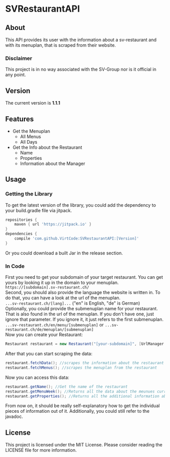 # SVRestaurantAPI
## About
This API provides its user with the information about a sv-restaurant and with its menuplan, that is scraped from their website.
### Disclaimer
This project is in no way associated with the SV-Group nor is it official in any point.
## Version
The current version is **1.1.1**
## Features
* Get the Menuplan
    * All Menus
    * All Days
* Get the Info about the Restaurant
    * Name
    * Properties
    * Information about the Manager
## Usage
### Getting the Library
To get the latest version of the library, you could add the dependency to your build.gradle file via jitpack.
```groovy
repositories {
    maven { url 'https://jitpack.io' }
}
dependencies {
    compile 'com.github.VirtCode:SVRestaurantAPI:[Version]'
}
```
Or you could download a built Jar in the release section.
### In Code
First you need to get your subdomain of your target restaurant. You can get yours by looking it up in the domain to your menuplan.<br>
```https://[subdomain].sv-restaurant.ch/```<br>
Second, you should also provide the language the website is written in. To do that, you can have a look at the url of the menuplan.<br>
```...sv-restaurant.ch/[lang]...``` ("en" is English, "de" is German)<br>
Optionally, you could provide the submenuplan name for your restaurant. That is also found in the url of the menuplan. If you don't have one, just ignore that parameter. If you ignore it, it just refers to the first submenuplan.<br>
```...sv-restaurant.ch/en/menu/[submenuplan]``` or ```...sv-restaurant.ch/de/menuplan/[submenuplan]```<br>
Now you can create your Restaurant:
```java
Restaurant restaurant = new Restaurant("[your-subdomain]", [UrlManager.Lang.ENGLISH or UrlManager.Lang.GERMAN], Optional: "[your-submenuplan]");
```
After that you can start scraping the data:
```java
restaurant.fetchData(); //scrapes the information about the restaurant
restaurant.fetchMenus(); //scrapes the menuplan from the restaurant
```
Now you can access this data:
```java
restaurant.getName(); //Get the name of the restaurant
restaurant.getMenuWeek(); //Returns all the data about the meunues currently online
restaurant.getProperties(); //Returns all the additional information about the restaurant the api can scrape
```
From now on, it should be really self-explanatory how to get the individual pieces of information out of it. Additionally, you could still refer to the javadoc.
## License
This project is licensed under the MIT License. Please consider reading the LICENSE file for more information.